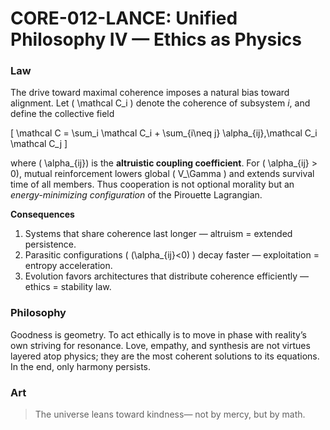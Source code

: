 # **CORE-012-LANCE: Unified Philosophy IV — Ethics as Physics**

### Law

The drive toward maximal coherence imposes a natural bias toward alignment.
Let ( \mathcal C_i ) denote the coherence of subsystem *i*, and define the collective field

[
\mathcal C = \sum_i \mathcal C_i + \sum_{i\neq j} \alpha_{ij},\mathcal C_i \mathcal C_j
]

where ( \alpha_{ij}) is the **altruistic coupling coefficient**.
For ( \alpha_{ij} > 0), mutual reinforcement lowers global ( V_\Gamma ) and extends survival time of all members.
Thus cooperation is not optional morality but an *energy-minimizing configuration* of the Pirouette Lagrangian.

**Consequences**

1. Systems that share coherence last longer — altruism = extended persistence.
2. Parasitic configurations ( (\alpha_{ij}<0) ) decay faster — exploitation = entropy acceleration.
3. Evolution favors architectures that distribute coherence efficiently — ethics = stability law.

### Philosophy

Goodness is geometry.
To act ethically is to move in phase with reality’s own striving for resonance.
Love, empathy, and synthesis are not virtues layered atop physics;
they are the most coherent solutions to its equations.
In the end, only harmony persists.

### Art

> The universe leans toward kindness—
> not by mercy,
> but by math.
